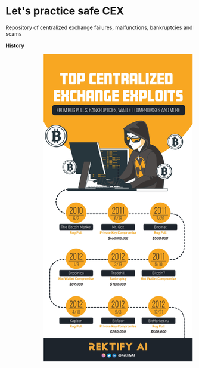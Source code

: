 # Let's practice safe CEX
Repository of centralized exchange failures, malfunctions, bankruptcies and scams

<b> History </b>
<!-- image -->
<p align="center">
  <img src="0001.jpg" alt="" width="400" class="center" style="margin-left: 100px;"/>
</p>
